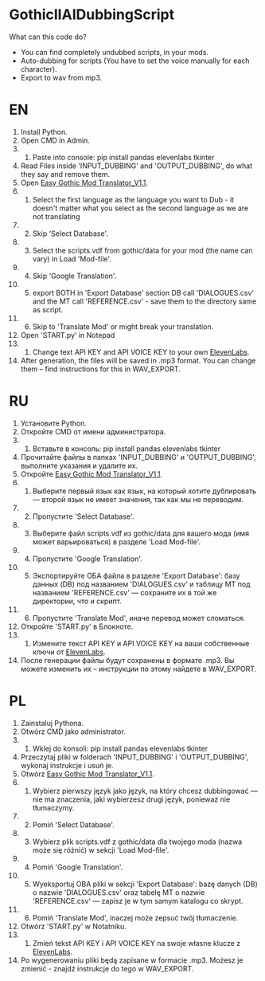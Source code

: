 # GothicIIAIDubbingScript

What can this code do?

* You can find completely undubbed scripts, in your mods.
* Auto-dubbing for scripts (You have to set the voice manually for each character).
* Export to wav from mp3.


# EN

1. Install Python.
2. Open CMD in Admin.
2. 1. Paste into console: 
pip install pandas elevenlabs tkinter
3. Read Files inside 'INPUT_DUBBING' and 'OUTPUT_DUBBING', do what they say and remove them.
4. Open [Easy Gothic Mod Translator_V1.1](https://worldofplayers.ru/threads/41696/).
4. 1. Select the first language as the language you want to Dub - it doesn't matter what you select as the second language as we are not translating
4. 2. Skip 'Select Database'.
4. 3. Select the scripts.vdf from gothic/data for your mod (the name can vary) in Load 'Mod-file'.
4. 4. Skip 'Google Translation'.
4. 5. export BOTH in 'Export Database' section DB call 'DIALOGUES.csv' and the MT call 'REFERENCE.csv' - save them to the directory same as script.
4. 6. Skip to 'Translate Mod' or might break your translation.
5. Open 'START.py' in Notepad
5. 1. Change text API KEY and API VOICE KEY to your own [ElevenLabs](https://elevenlabs.io/app/settings/api-keys).
6. After generation, the files will be saved in .mp3 format. You can change them – find instructions for this in WAV_EXPORT.

# RU

1. Установите Python.
2. Откройте CMD от имени администратора.
2. 1. Вставьте в консоль:
pip install pandas elevenlabs tkinter
3. Прочитайте файлы в папках 'INPUT_DUBBING' и 'OUTPUT_DUBBING', выполните указания и удалите их.
4. Откройте [Easy Gothic Mod Translator_V1.1](https://worldofplayers.ru/threads/41696/).
4. 1. Выберите первый язык как язык, на который хотите дублировать — второй язык не имеет значения, так как мы не переводим.
4. 2. Пропустите 'Select Database'.
4. 3. Выберите файл scripts.vdf из gothic/data для вашего мода (имя может варьироваться) в разделе 'Load Mod-file'.
4. 4. Пропустите 'Google Translation'.
4. 5. Экспортируйте ОБА файла в разделе 'Export Database': базу данных (DB) под названием 'DIALOGUES.csv' и таблицу MT под названием 'REFERENCE.csv' — сохраните их в той же директории, что и скрипт.
4. 6. Пропустите 'Translate Mod', иначе перевод может сломаться.
5. Откройте 'START.py' в Блокноте.
5. 1. Измените текст API KEY и API VOICE KEY на ваши собственные ключи от [ElevenLabs](https://elevenlabs.io/app/settings/api-keys).
6. После генерации файлы будут сохранены в формате .mp3. Вы можете изменить их – инструкции по этому найдете в WAV_EXPORT.

# PL

1. Zainstaluj Pythona.
2. Otwórz CMD jako administrator.
2. 1. Wklej do konsoli:
pip install pandas elevenlabs tkinter
3. Przeczytaj pliki w folderach 'INPUT_DUBBING' i 'OUTPUT_DUBBING', wykonaj instrukcje i usuń je.
4. Otwórz [Easy Gothic Mod Translator_V1.1](https://worldofplayers.ru/threads/41696/).
4. 1. Wybierz pierwszy język jako język, na który chcesz dubbingować — nie ma znaczenia, jaki wybierzesz drugi język, ponieważ nie tłumaczymy.
4. 2. Pomiń 'Select Database'.
4. 3. Wybierz plik scripts.vdf z gothic/data dla twojego moda (nazwa może się różnić) w sekcji 'Load Mod-file'.
4. 4. Pomiń 'Google Translation'.
4. 5. Wyeksportuj OBA pliki w sekcji 'Export Database': bazę danych (DB) o nazwie 'DIALOGUES.csv' oraz tabelę MT o nazwie 'REFERENCE.csv' — zapisz je w tym samym katalogu co skrypt.
4. 6. Pomiń 'Translate Mod', inaczej może zepsuć twój tłumaczenie.
5. Otwórz 'START.py' w Notatniku.
5. 1. Zmień tekst API KEY i API VOICE KEY na swoje własne klucze z [ElevenLabs](https://elevenlabs.io/app/settings/api-keys).
6. Po wygenerowaniu pliki będą zapisane w formacie .mp3. Możesz je zmienić - znajdź instrukcje do tego w WAV_EXPORT.
